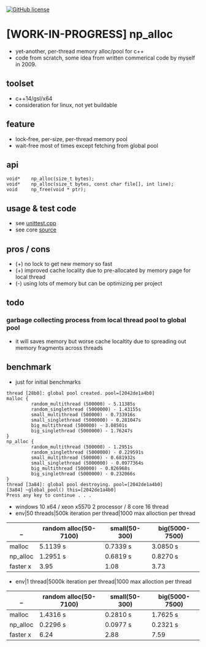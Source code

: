 
[![GitHub license](https://img.shields.io/github/license/icedac/potio.svg?style=flat-square)](./LICENSE)


# [WORK-IN-PROGRESS] np_alloc
- yet-another, per-thread memory alloc/pool for c++
- code from scratch, some idea from written commerical code by myself in 2009.
  
## toolset
- c++14/gsl/x64
- consideration for linux, not yet buildable
 

## feature
- lock-free, per-size, per-thread memory pool
- wait-free most of times except fetching from global pool
  
## api
```
void*    np_alloc(size_t bytes);
void*    np_alloc(size_t bytes, const char file[], int line);
void     np_free(void * ptr);
```

## usage & test code
- see [unittest.cpp](https://github.com/icedac/np_alloc/blob/master/test/unittest/UnitTest.cpp)
- see core [source](https://github.com/icedac/np_alloc/blob/master/src/)
 
## pros / cons
- (+) no lock to get new memory so fast
- (+) improved cache locality due to pre-allocated by memory page for local thread
- (-) using lots of memory but can be optimizing per project
 

## todo
### garbage collecting process from local thread pool to global pool
- it will saves memory but worse cache localtity due to spreading out memory fragments across threads

## benchmark
- just for initial benchmarks

```
thread [28b0]: global pool created. pool=[2042de1a4b0]
malloc {
         random_multithread (500000) - 5.11385s
         random_singlethread (5000000) - 1.43155s
         small_multithread (500000) - 0.733916s
         small_singlethread (5000000) - 0.281047s
         big_multithread (500000) - 3.08501s
         big_singlethread (5000000) - 1.76247s
}
np_alloc {
         random_multithread (500000) - 1.2951s
         random_singlethread (5000000) - 0.229591s
         small_multithread (500000) - 0.681932s
         small_singlethread (5000000) - 0.0977364s
         big_multithread (500000) - 0.826968s
         big_singlethread (5000000) - 0.232066s
}
thread [3a84]: global pool destroying. pool=[2042de1a4b0]
[3a84] ~global_pool() this=[2042de1a4b0]
Press any key to continue . . .
```
- windows 10 x64 / xeon x5570 2 processor / 8 core 16 thread
- env|50 threads|500k iteration per thread|1000 max alloction per thread
 
_ |random alloc(50-7100) | small(50-300) | big(5000-7500)
---|---|---|---
malloc|5.1139 s|0.7339 s|3.0850 s
np_alloc|1.2951 s|0.6819 s|0.8270 s
faster x|3.95 |1.08|3.73

- env|1 thread|5000k iteration per thread|1000 max alloction per thread

_ | random alloc(50-7100) | small(50-300) | big(5000-7500)
---|---|---|---
malloc | 1.4316 s| 0.2810 s| 1.7625 s
np_alloc | 0.2296 s | 0.0977 s| 0.2321 s
faster x|6.24|2.88|7.59


